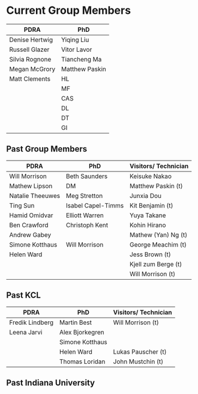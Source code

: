 # Current Group Members

| PDRA | PhD | 
|---|--| 
| Denise Hertwig | Yiqing Liu |
| Russell Glazer | Vitor Lavor |
| Silvia Rognone | Tiancheng Ma |
| Megan McGrory | Matthew Paskin |
| Matt Clements | HL
|  | MF
|| CAS
|| DL
|| DT
||GI

##  Past Group Members

| PDRA | PhD | Visitors/ Technician |
|---|--| --|
Will Morrison | Beth Saunders|  Keisuke Nakao
Mathew Lipson  | DM | Matthew Paskin (t)
Natalie Theeuwes| Meg Stretton| Junxia Dou
Ting Sun | Isabel Capel-Timms  | Kit Benjamin (t)
Hamid Omidvar | Elliott Warren | Yuya Takane
Ben Crawford | Christoph Kent | Kohin Hirano
Andrew Gabey | | Mathew (Yan) Ng (t)
| Simone Kotthaus| Will Morrison| George Meachim (t)
| Helen Ward |  | Jess Brown (t)
| |  | Kjell zum Berge (t)
| | | Will Morrison (t)


## Past KCL
| PDRA | PhD | Visitors/ Technician |
|---|--| --|
| Fredik Lindberg  | Martin Best | Will Morrison (t)
| Leena Jarvi | Alex Bjorkegren| |
| | Simone Kotthaus | |
| | Helen Ward |   Lukas Pauscher (t) |
| | Thomas Loridan | John Mustchin (t)


## Past Indiana University 


